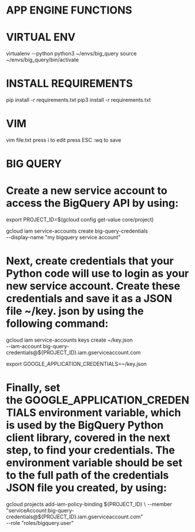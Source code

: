 # APP ENGINE FUNCTIONS

# VIRTUAL ENV
virtualenv --python python3 ~/envs/big_query
source ~/envs/big_query/bin/activate

# INSTALL REQUIREMENTS
pip install -r requirements.txt
pip3 install -r requirements.txt

# VIM
vim file.txt
press i to edit
press ESC :wq to save

# BIG QUERY

#    Create a new service account to access the BigQuery API by using:

export PROJECT_ID=$(gcloud config get-value core/project)

gcloud iam service-accounts create big-query-credentials \
  --display-name "my bigquery service account"

#    Next, create credentials that your Python code will use to login as your new service account. Create these credentials and save it as a JSON file ~/key.   json by using the following command:

gcloud iam service-accounts keys create ~/key.json \
  --iam-account big-query-credentials@${PROJECT_ID}.iam.gserviceaccount.com

export GOOGLE_APPLICATION_CREDENTIALS=~/key.json

#   Finally, set the GOOGLE_APPLICATION_CREDENTIALS environment variable, which is used by the BigQuery Python client library, covered in the next step, to find your credentials. The environment variable should be set to the full path of the credentials JSON file you created, by using:

gcloud projects add-iam-policy-binding ${PROJECT_ID} \
  --member "serviceAccount:big-query-credentials@${PROJECT_ID}.iam.gserviceaccount.com" \
  --role "roles/bigquery.user"
